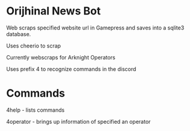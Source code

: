﻿# Orijhinal News Bot

Web scraps specified website url in Gamepress and saves into a sqlite3 database.

Uses cheerio to scrap

Currently webscraps for Arknight Operators

Uses prefix 4 to recognize commands in the discord

# Commands
4help - lists commands

4operator <name> - brings up information of specified an operator
